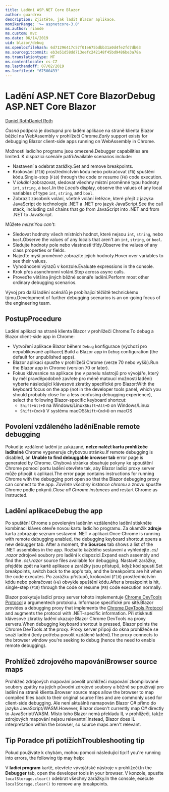 ```yaml
---
title: Ladění ASP.NET Core Blazor
author: guardrex
description: Zjistěte, jak ladit Blazor aplikace.
monikerRange: '>= aspnetcore-3.0'
ms.author: riande
ms.custom: mvc
ms.date: 06/14/2019
uid: blazor/debug
ms.openlocfilehash: 6d71296417c57f01e675bdbb31a0d4fe2fd7db63
ms.sourcegitcommit: eb3e51d58dd713eefc242148f45bd9486be3a78a
ms.translationtype: MT
ms.contentlocale: cs-CZ
ms.lasthandoff: 07/02/2019
ms.locfileid: "67500433"
---
```

# <a name="debug-aspnet-core-blazor"></a><span data-ttu-id="fe11a-103">Ladění ASP.NET Core Blazor</span><span class="sxs-lookup"><span data-stu-id="fe11a-103">Debug ASP.NET Core Blazor</span></span>

[<span data-ttu-id="fe11a-104">Daniel Roth</span><span class="sxs-lookup"><span data-stu-id="fe11a-104">Daniel Roth</span></span>](https://github.com/danroth27)

<span data-ttu-id="fe11a-105">*Časná* podpora je dostupná pro ladění aplikace na straně klienta Blazor běžící na WebAssembly v prohlížeči Chrome.</span><span class="sxs-lookup"><span data-stu-id="fe11a-105">*Early* support exists for debugging Blazor client-side apps running on WebAssembly in Chrome.</span></span>

<span data-ttu-id="fe11a-106">Možnosti ladicího programu jsou omezené.</span><span class="sxs-lookup"><span data-stu-id="fe11a-106">Debugger capabilities are limited.</span></span> <span data-ttu-id="fe11a-107">K dispozici scénáře patří:</span><span class="sxs-lookup"><span data-stu-id="fe11a-107">Available scenarios include:</span></span>

* <span data-ttu-id="fe11a-108">Nastavení a odebrat zarážky.</span><span class="sxs-lookup"><span data-stu-id="fe11a-108">Set and remove breakpoints.</span></span>
* <span data-ttu-id="fe11a-109">Krokování (`F10`) prostřednictvím kódu nebo pokračovat (`F8`) spuštění kódu.</span><span class="sxs-lookup"><span data-stu-id="fe11a-109">Single-step (`F10`) through the code or resume (`F8`) code execution.</span></span>
* <span data-ttu-id="fe11a-110">V *lokální* zobrazovat, sledovat všechny místní proměnné typu hodnoty `int`, `string`, a `bool`.</span><span class="sxs-lookup"><span data-stu-id="fe11a-110">In the *Locals* display, observe the values of any local variables of type `int`, `string`, and `bool`.</span></span>
* <span data-ttu-id="fe11a-111">Zobrazit zásobník volání, včetně volání řetězce, které přejít z jazyka JavaScript do technologie .NET a .NET pro jazyk JavaScript.</span><span class="sxs-lookup"><span data-stu-id="fe11a-111">See the call stack, including call chains that go from JavaScript into .NET and from .NET to JavaScript.</span></span>

<span data-ttu-id="fe11a-112">Můžete *nelze*:</span><span class="sxs-lookup"><span data-stu-id="fe11a-112">You *can't*:</span></span>

* <span data-ttu-id="fe11a-113">Sledovat hodnoty všech místních hodnot, které nejsou `int`, `string`, nebo `bool`.</span><span class="sxs-lookup"><span data-stu-id="fe11a-113">Observe the values of any locals that aren't an `int`, `string`, or `bool`.</span></span>
* <span data-ttu-id="fe11a-114">Sledujte hodnoty pole nebo vlastnosti třídy.</span><span class="sxs-lookup"><span data-stu-id="fe11a-114">Observe the values of any class properties or fields.</span></span>
* <span data-ttu-id="fe11a-115">Najeďte myší proměnné zobrazíte jejich hodnoty.</span><span class="sxs-lookup"><span data-stu-id="fe11a-115">Hover over variables to see their values.</span></span>
* <span data-ttu-id="fe11a-116">Vyhodnocení výrazů v konzole.</span><span class="sxs-lookup"><span data-stu-id="fe11a-116">Evaluate expressions in the console.</span></span>
* <span data-ttu-id="fe11a-117">Krok přes asynchronní volání.</span><span class="sxs-lookup"><span data-stu-id="fe11a-117">Step across async calls.</span></span>
* <span data-ttu-id="fe11a-118">Proveďte většina jiných běžné scénáře ladění.</span><span class="sxs-lookup"><span data-stu-id="fe11a-118">Perform most other ordinary debugging scenarios.</span></span>

<span data-ttu-id="fe11a-119">Vývoj pro další ladění scénářů je probíhající těžiště technickému týmu.</span><span class="sxs-lookup"><span data-stu-id="fe11a-119">Development of further debugging scenarios is an on-going focus of the engineering team.</span></span>

## <a name="procedure"></a><span data-ttu-id="fe11a-120">Postup</span><span class="sxs-lookup"><span data-stu-id="fe11a-120">Procedure</span></span>

<span data-ttu-id="fe11a-121">Ladění aplikací na straně klienta Blazor v prohlížeči Chrome:</span><span class="sxs-lookup"><span data-stu-id="fe11a-121">To debug a Blazor client-side app in Chrome:</span></span>

* <span data-ttu-id="fe11a-122">Vytvoření aplikace Blazor během `Debug` konfigurace (výchozí pro nepublikované aplikace).</span><span class="sxs-lookup"><span data-stu-id="fe11a-122">Build a Blazor app in `Debug` configuration (the default for unpublished apps).</span></span>
* <span data-ttu-id="fe11a-123">Blazor aplikaci spusťte v prohlížeči Chrome (verze 70 nebo vyšší).</span><span class="sxs-lookup"><span data-stu-id="fe11a-123">Run the Blazor app in Chrome (version 70 or later).</span></span>
* <span data-ttu-id="fe11a-124">Fokus klávesnice na aplikace (ne v panelu nástrojů pro vývojáře, který by měl pravděpodobně zavřete pro méně matoucí možnosti ladění) vyberte následující klávesové zkratky specifické pro Blazor:</span><span class="sxs-lookup"><span data-stu-id="fe11a-124">With the keyboard focus on the app (not in the developer tools panel, which you should probably close for a less confusing debugging experience), select the following Blazor-specific keyboard shortcut:</span></span>
  * <span data-ttu-id="fe11a-125">`Shift+Alt+D` na Windows/Linux</span><span class="sxs-lookup"><span data-stu-id="fe11a-125">`Shift+Alt+D` on Windows/Linux</span></span>
  * <span data-ttu-id="fe11a-126">`Shift+Cmd+D` V systému macOS</span><span class="sxs-lookup"><span data-stu-id="fe11a-126">`Shift+Cmd+D` on macOS</span></span>

## <a name="enable-remote-debugging"></a><span data-ttu-id="fe11a-127">Povolení vzdáleného ladění</span><span class="sxs-lookup"><span data-stu-id="fe11a-127">Enable remote debugging</span></span>

<span data-ttu-id="fe11a-128">Pokud je vzdálené ladění je zakázané, **nelze nalézt kartu prohlížeče laditelné** Chrome vygeneruje chybovou stránku.</span><span class="sxs-lookup"><span data-stu-id="fe11a-128">If remote debugging is disabled, an **Unable to find debuggable browser tab** error page is generated by Chrome.</span></span> <span data-ttu-id="fe11a-129">Chybová stránka obsahuje pokyny ke spouštění Chrome pomocí portu ladění otevřete tak, aby Blazor ladicí proxy server může připojit k aplikaci.</span><span class="sxs-lookup"><span data-stu-id="fe11a-129">The error page contains instructions for running Chrome with the debugging port open so that the Blazor debugging proxy can connect to the app.</span></span> <span data-ttu-id="fe11a-130">*Zavřete všechny instance chromu* a znovu spusťte Chrome podle pokynů.</span><span class="sxs-lookup"><span data-stu-id="fe11a-130">*Close all Chrome instances* and restart Chrome as instructed.</span></span>

## <a name="debug-the-app"></a><span data-ttu-id="fe11a-131">Ladění aplikace</span><span class="sxs-lookup"><span data-stu-id="fe11a-131">Debug the app</span></span>

<span data-ttu-id="fe11a-132">Po spuštění Chrome s povoleným laděním vzdáleného ladění stiskněte kombinaci kláves otevře novou kartu ladicího programu. Za okamžik **zdroje** karta zobrazuje seznam sestavení .NET v aplikaci.</span><span class="sxs-lookup"><span data-stu-id="fe11a-132">Once Chrome is running with remote debugging enabled, the debugging keyboard shortcut opens a new debugger tab. After a moment, the **Sources** tab shows a list of the .NET assemblies in the app.</span></span> <span data-ttu-id="fe11a-133">Rozbalte každého sestavení a vyhledejte *.cs*/ *.razor* zdrojové soubory pro ladění k dispozici.</span><span class="sxs-lookup"><span data-stu-id="fe11a-133">Expand each assembly and find the *.cs*/*.razor* source files available for debugging.</span></span> <span data-ttu-id="fe11a-134">Nastavit zarážky, přejděte zpět na kartě aplikace a zarážky jsou přístupů, když kód spustí.</span><span class="sxs-lookup"><span data-stu-id="fe11a-134">Set breakpoints, switch back to the app's tab, and the breakpoints are hit when the code executes.</span></span> <span data-ttu-id="fe11a-135">Po zarážku přístupů, krokování (`F10`) prostřednictvím kódu nebo pokračovat (`F8`) obvykle spuštění kódu.</span><span class="sxs-lookup"><span data-stu-id="fe11a-135">After a breakpoint is hit, single-step (`F10`) through the code or resume (`F8`) code execution normally.</span></span>

<span data-ttu-id="fe11a-136">Blazor poskytuje ladicí proxy server tohoto implementuje [Chrome DevTools Protocol](https://chromedevtools.github.io/devtools-protocol/) a argumentech protokolu. Informace specifické pro sítě.</span><span class="sxs-lookup"><span data-stu-id="fe11a-136">Blazor provides a debugging proxy that implements the [Chrome DevTools Protocol](https://chromedevtools.github.io/devtools-protocol/) and augments the protocol with .NET-specific information.</span></span> <span data-ttu-id="fe11a-137">Při stisknutí klávesové zkratky ladění ukazuje Blazor Chrome DevTools na proxy serveru.</span><span class="sxs-lookup"><span data-stu-id="fe11a-137">When debugging keyboard shortcut is pressed, Blazor points the Chrome DevTools at the proxy.</span></span> <span data-ttu-id="fe11a-138">Proxy server připojí do okna prohlížeče se snaží ladění (tedy potřeba povolit vzdálené ladění).</span><span class="sxs-lookup"><span data-stu-id="fe11a-138">The proxy connects to the browser window you're seeking to debug (hence the need to enable remote debugging).</span></span>

## <a name="browser-source-maps"></a><span data-ttu-id="fe11a-139">Prohlížeč zdrojového mapování</span><span class="sxs-lookup"><span data-stu-id="fe11a-139">Browser source maps</span></span>

<span data-ttu-id="fe11a-140">Prohlížeč zdrojových mapování povolit prohlížeči mapování zkompilované soubory zpátky na jejich původní zdrojové soubory a běžně se používají pro ladění na straně klienta.</span><span class="sxs-lookup"><span data-stu-id="fe11a-140">Browser source maps allow the browser to map compiled files back to their original source files and are commonly used for client-side debugging.</span></span> <span data-ttu-id="fe11a-141">Ale není aktuálně namapován Blazor C# přímo do jazyka JavaScript/WASM.</span><span class="sxs-lookup"><span data-stu-id="fe11a-141">However, Blazor doesn't currently map C# directly to JavaScript/WASM.</span></span> <span data-ttu-id="fe11a-142">Místo toho Blazor nemá překladu IL v prohlížeči, takže zdrojových mapování nejsou relevantní.</span><span class="sxs-lookup"><span data-stu-id="fe11a-142">Instead, Blazor does IL interpretation within the browser, so source maps aren't relevant.</span></span>

## <a name="troubleshooting-tip"></a><span data-ttu-id="fe11a-143">Tip Poradce při potížích</span><span class="sxs-lookup"><span data-stu-id="fe11a-143">Troubleshooting tip</span></span>

<span data-ttu-id="fe11a-144">Pokud používáte k chybám, mohou pomoci následující tip:</span><span class="sxs-lookup"><span data-stu-id="fe11a-144">If you're running into errors, the following tip may help:</span></span>

<span data-ttu-id="fe11a-145">V **ladicí program** kartě, otevřete vývojářské nástroje v prohlížeči.</span><span class="sxs-lookup"><span data-stu-id="fe11a-145">In the **Debugger** tab, open the developer tools in your browser.</span></span> <span data-ttu-id="fe11a-146">V konzole, spusťte `localStorage.clear()` odebrat všechny zarážky.</span><span class="sxs-lookup"><span data-stu-id="fe11a-146">In the console, execute `localStorage.clear()` to remove any breakpoints.</span></span>
